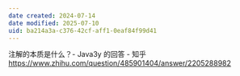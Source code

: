 ```yaml
---
date created: 2024-07-14
date modified: 2025-07-10
uid: ba214a3a-c376-42cf-aff1-0eaf84f99d41
---
```


注解的本质是什么？- Java3y 的回答 - 知乎  
https://www.zhihu.com/question/485901404/answer/2205288982
